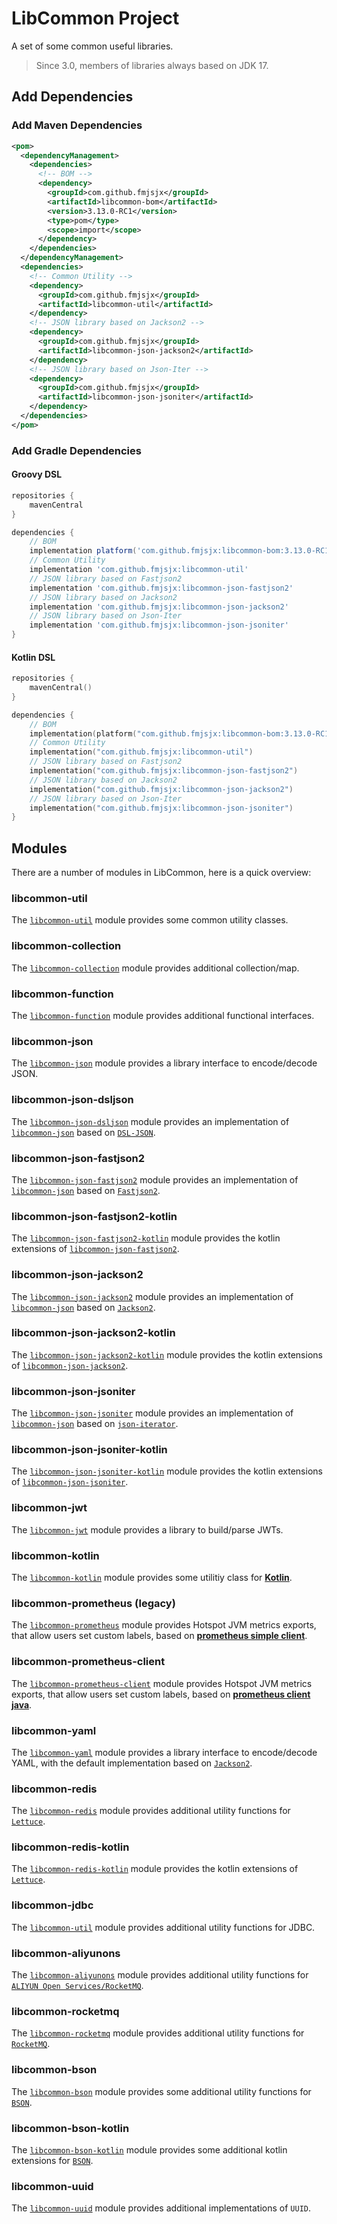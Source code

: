 # LibCommon Project

A set of some common useful libraries.

> Since 3.0, members of libraries always based on JDK 17.


## Add Dependencies

### Add Maven Dependencies
```xml
<pom>
  <dependencyManagement>
    <dependencies>
      <!-- BOM -->
      <dependency>
        <groupId>com.github.fmjsjx</groupId>
        <artifactId>libcommon-bom</artifactId>
        <version>3.13.0-RC1</version>
        <type>pom</type>
        <scope>import</scope>
      </dependency>
    </dependencies>
  </dependencyManagement>
  <dependencies>
    <!-- Common Utility -->
    <dependency>
      <groupId>com.github.fmjsjx</groupId>
      <artifactId>libcommon-util</artifactId>
    </dependency>
    <!-- JSON library based on Jackson2 -->
    <dependency>
      <groupId>com.github.fmjsjx</groupId>
      <artifactId>libcommon-json-jackson2</artifactId>
    </dependency>
    <!-- JSON library based on Json-Iter -->
    <dependency>
      <groupId>com.github.fmjsjx</groupId>
      <artifactId>libcommon-json-jsoniter</artifactId>
    </dependency>
  </dependencies>
</pom>
```

### Add Gradle Dependencies

#### Groovy DSL
```groovy
repositories {
    mavenCentral
}

dependencies {
    // BOM
    implementation platform('com.github.fmjsjx:libcommon-bom:3.13.0-RC1')
    // Common Utility
    implementation 'com.github.fmjsjx:libcommon-util'
    // JSON library based on Fastjson2
    implementation 'com.github.fmjsjx:libcommon-json-fastjson2'
    // JSON library based on Jackson2
    implementation 'com.github.fmjsjx:libcommon-json-jackson2'
    // JSON library based on Json-Iter
    implementation 'com.github.fmjsjx:libcommon-json-jsoniter'
}
```
#### Kotlin DSL
```kotlin
repositories {
    mavenCentral()
}

dependencies {
    // BOM
    implementation(platform("com.github.fmjsjx:libcommon-bom:3.13.0-RC1"))
    // Common Utility
    implementation("com.github.fmjsjx:libcommon-util")
    // JSON library based on Fastjson2
    implementation("com.github.fmjsjx:libcommon-json-fastjson2")
    // JSON library based on Jackson2
    implementation("com.github.fmjsjx:libcommon-json-jackson2")
    // JSON library based on Json-Iter
    implementation("com.github.fmjsjx:libcommon-json-jsoniter")
}
```

## Modules

There are a number of modules in LibCommon, here is a quick overview:

### libcommon-util

The [`libcommon-util`](libcommon-util) module provides some common utility classes.

### libcommon-collection

The [`libcommon-collection`](libcommon-collection) module provides additional collection/map.

### libcommon-function

The [`libcommon-function`](libcommon-function) module provides additional functional interfaces.

### libcommon-json

The [`libcommon-json`](libcommon-json) module provides a library interface to encode/decode JSON.

### libcommon-json-dsljson

The [`libcommon-json-dsljson`](libcommon-json-dsljson) module provides an implementation of [`libcommon-json`](libcommon-json) based on [`DSL-JSON`](https://github.com/ngs-doo/dsl-json).

### libcommon-json-fastjson2

The [`libcommon-json-fastjson2`](libcommon-json-fastjson2) module provides an implementation of [`libcommon-json`](libcommon-json) based on [`Fastjson2`](https://github.com/alibaba/fastjson2).

### libcommon-json-fastjson2-kotlin

The [`libcommon-json-fastjson2-kotlin`](libcommon-json-fastjson2-kotlin) module provides the kotlin extensions of [`libcommon-json-fastjson2`](libcommon-json-fastjson2).

### libcommon-json-jackson2

The [`libcommon-json-jackson2`](libcommon-json-jackson2) module provides an implementation of [`libcommon-json`](libcommon-json) based on [`Jackson2`](https://github.com/FasterXML/jackson).

### libcommon-json-jackson2-kotlin

The [`libcommon-json-jackson2-kotlin`](libcommon-json-jackson2-kotlin) module provides the kotlin extensions of [`libcommon-json-jackson2`](libcommon-json-jackson2).

### libcommon-json-jsoniter

The [`libcommon-json-jsoniter`](libcommon-json-jsoniter) module provides an implementation of [`libcommon-json`](libcommon-json) based on [`json-iterator`](https://jsoniter.com/).

### libcommon-json-jsoniter-kotlin

The [`libcommon-json-jsoniter-kotlin`](libcommon-json-jsoniter-kotlin) module provides the kotlin extensions of [`libcommon-json-jsoniter`](libcommon-json-jsoniter).

### libcommon-jwt

The [`libcommon-jwt`](libcommon-jwt) module provides a library to build/parse JWTs.

### libcommon-kotlin

The [`libcommon-kotlin`](libcommon-kotlin) module provides some utilitiy class for [**Kotlin**](https://kotlinlang.org/).

### libcommon-prometheus (legacy)

The [`libcommon-prometheus`](libcommon-prometheus) module provides Hotspot JVM metrics exports, that allow users set custom labels, based on [**prometheus simple client**](https://github.com/prometheus/client_java/tree/simpleclient).

### libcommon-prometheus-client

The [`libcommon-prometheus-client`](libcommon-prometheus-client) module provides Hotspot JVM metrics exports, that allow users set custom labels, based on [**prometheus client java**](https://prometheus.github.io/client_java/).

### libcommon-yaml

The [`libcommon-yaml`](libcommon-yaml) module provides a library interface to encode/decode YAML, with the default implementation based on [`Jackson2`](https://github.com/FasterXML/jackson).

### libcommon-redis

The [`libcommon-redis`](libcommon-redis) module provides additional utility functions for [`Lettuce`](https://lettuce.io/).

### libcommon-redis-kotlin

The [`libcommon-redis-kotlin`](libcommon-redis-kotlin) module provides the kotlin extensions of [`Lettuce`](https://lettuce.io/).

### libcommon-jdbc

The [`libcommon-util`](libcommon-util) module provides additional utility functions for JDBC.

### libcommon-aliyunons

The [`libcommon-aliyunons`](libcommon-aliyunons) module provides additional utility functions for [`ALIYUN Open Services/RocketMQ`](https://help.aliyun.com/product/29530.html).

### libcommon-rocketmq

The [`libcommon-rocketmq`](libcommon-rocketmq) module provides additional utility functions for [`RocketMQ`](https://rocketmq.apache.org/).

### libcommon-bson

The [`libcommon-bson`](libcommon-bson) module provides some additional utility functions for [`BSON`](https://www.mongodb.com/basics/bson).

### libcommon-bson-kotlin

The [`libcommon-bson-kotlin`](libcommon-bson-kotlin) module provides some additional kotlin extensions for [`BSON`](https://www.mongodb.com/basics/bson).

### libcommon-uuid

The [`libcommon-uuid`](libcommon-uuid) module provides additional implementations of `UUID`.
